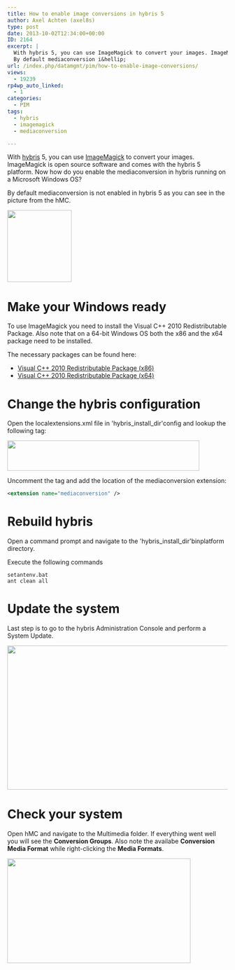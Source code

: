 ```yaml
---
title: How to enable image conversions in hybris 5
author: Axel Achten (axel8s)
type: post
date: 2013-10-02T12:34:00+00:00
ID: 2164
excerpt: |
  With hybris 5, you can use ImageMagick to convert your images. ImageMagick is open source software and comes with the hybris 5 platform. Now how do you enable the mediaconversion in hybris running on a Microsoft Windows OS?
  By default mediaconversion i&hellip;
url: /index.php/datamgmt/pim/how-to-enable-image-conversions/
views:
  - 19239
rp4wp_auto_linked:
  - 1
categories:
  - PIM
tags:
  - hybris
  - imagemagick
  - mediaconversion

---
```

With [hybris][1] 5, you can use [ImageMagick][2] to convert your images. ImageMagick is open source software and comes with the hybris 5 platform. Now how do you enable the mediaconversion in hybris running on a Microsoft Windows OS?
  
By default mediaconversion is not enabled in hybris 5 as you can see in the picture from the hMC.

<div class="image_block">
  <a href="https://lessthandot.z19.web.core.windows.net/wp-content/uploads/blogs/DataMgmt/Axel8s/ImgMag1.png?mtime=1380714712"><img alt="" src="https://lessthandot.z19.web.core.windows.net/wp-content/uploads/blogs/DataMgmt/Axel8s/ImgMag1.png?mtime=1380714712" width="147" height="164" /></a>
</div>



# Make your Windows ready

To use ImageMagick you need to install the Visual C++ 2010 Redistributable Package. Also note that on a 64-bit Windows OS both the x86 and the x64 package need to be installed.
  
The necessary packages can be found here:

  * [Visual C++ 2010 Redistributable Package (x86)][3]
  * [Visual C++ 2010 Redistributable Package (x64)][4]



# Change the hybris configuration

Open the localextensions.xml file in 'hybris\_install\_dir'config and lookup the following tag:

<div class="image_block">
  <a href="https://lessthandot.z19.web.core.windows.net/wp-content/uploads/blogs/DataMgmt/Axel8s/ImgMag2.png?mtime=1380714712"><img alt="" src="https://lessthandot.z19.web.core.windows.net/wp-content/uploads/blogs/DataMgmt/Axel8s/ImgMag2.png?mtime=1380714712" width="439" height="69" /></a>
</div>

Uncomment the tag and add the location of the mediaconversion extension:

```xml
<extension name="mediaconversion" />
```


# Rebuild hybris

Open a command prompt and navigate to the 'hybris\_install\_dir'binplatform directory.
  
Execute the following commands

```CMD
setantenv.bat
ant clean all
```



# Update the system

Last step is to go to the hybris Administration Console and perform a System Update.

<div class="image_block">
  <a href="https://lessthandot.z19.web.core.windows.net/wp-content/uploads/blogs/DataMgmt/Axel8s/ImgMag3.png?mtime=1380714713"><img alt="" src="https://lessthandot.z19.web.core.windows.net/wp-content/uploads/blogs/DataMgmt/Axel8s/ImgMag3.png?mtime=1380714713" width="687" height="329" /></a>
</div>



# Check your system

Open hMC and navigate to the Multimedia folder. If everything went well you will see the **Conversion Groups**. Also note the availabe **Conversion Media Format** while right-clicking the **Media Formats**.

<div class="image_block">
  <a href="https://lessthandot.z19.web.core.windows.net/wp-content/uploads/blogs/DataMgmt/Axel8s/ImgMag4.png?mtime=1380714713"><img alt="" src="https://lessthandot.z19.web.core.windows.net/wp-content/uploads/blogs/DataMgmt/Axel8s/ImgMag4.png?mtime=1380714713" width="419" height="239" /></a>
</div>

 [1]: http://www.hybris.com/
 [2]: http://www.imagemagick.org/
 [3]: http://www.microsoft.com/en-us/download/details.aspx?id=5555
 [4]: http://www.microsoft.com/en-us/download/details.aspx?id=14632